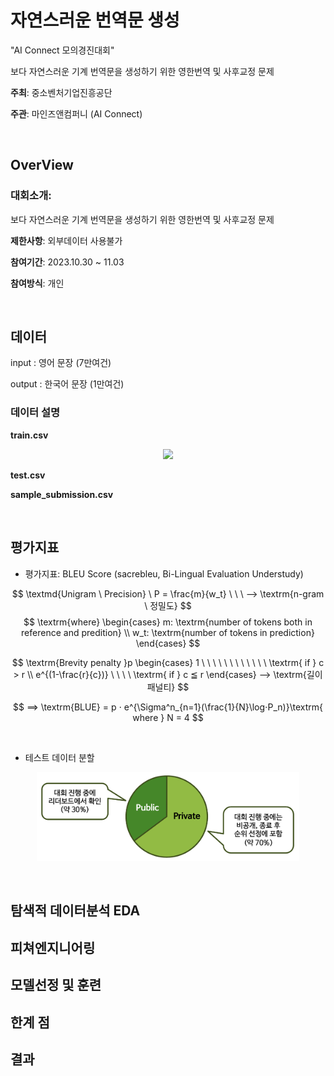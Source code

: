# 자연스러운 번역문 생성
"AI Connect 모의경진대회" 

보다 자연스러운 기계 번역문을 생성하기 위한 영한번역 및 사후교정 문제

**주최**: 중소벤처기업진흥공단

**주관**: 마인즈앤컴퍼니 (AI Connect)

<br>

## OverView

### 대회소개:

보다 자연스러운 기계 번역문을 생성하기 위한 영한번역 및 사후교정 문제

**제한사항**: 외부데이터 사용불가

**참여기간**: 2023.10.30 ~ 11.03

**참여방식**: 개인

<br>

## 데이터

input : 영어 문장 (7만여건)

output : 한국어 문장 (1만여건)

### 데이터 설명

**train.csv**
<p align='center'><img src="assets/src01.PNG" width="540"></p>

**test.csv**

**sample_submission.csv** 

<br>

## 평가지표

- 평가지표: BLEU Score (sacrebleu, Bi-Lingual Evaluation Understudy)

$$ \textmd{Unigram \ Precision} \ P = \frac{m}{w_t} \ \ \ ⟶ \textrm{n-gram \ 정밀도} $$
$$ \textrm{where} \begin{cases} m: \textrm{number of tokens both in reference and predition} \\ w_t: \textrm{number of tokens in prediction} \end{cases} $$

$$ \textrm{Brevity penalty }p \begin{cases} 1 \ \ \ \ \ \ \ \ \ \ \ \ \textrm{ if } c > r  \\ e^{(1-\frac{r}{c})} \ \ \ \ \textrm{ if } c ≦ r \end{cases} ⟶ \textrm{길이 패널티} $$  

$$ ⟹ \textrm{BLUE} = p ⋅ e^{\Sigma^n_{n=1}(\frac{1}{N}\log⋅P_n)}\textrm{ where } N = 4 $$

<br>

- 테스트 데이터 분할
<p align='center'><img src="assets/src02.PNG" width="420"></p>

<br>

## 탐색적 데이터분석 EDA

## 피쳐엔지니어링

## 모델선정 및 훈련

## 한계 점

## 결과
